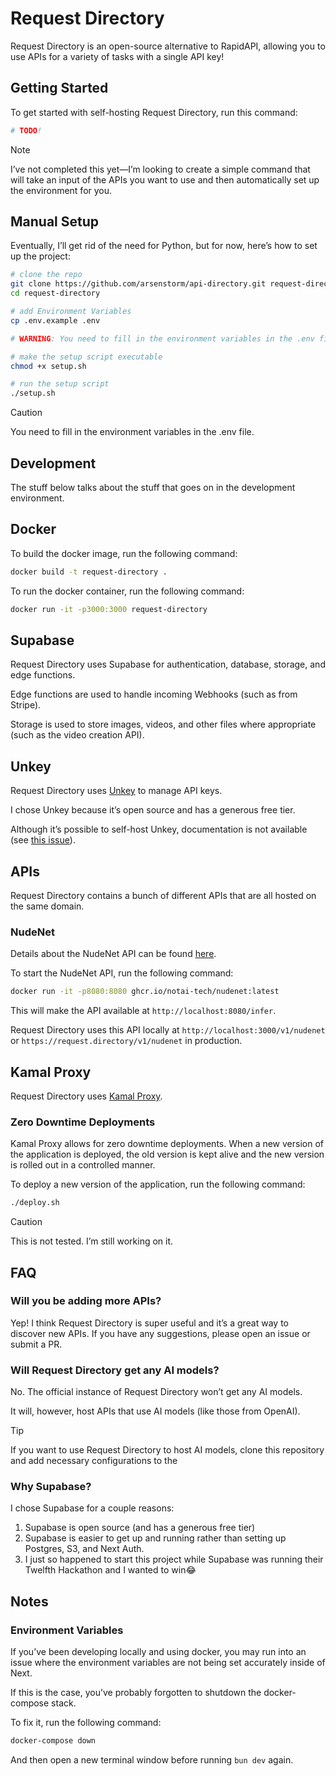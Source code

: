 # Request Directory

Request Directory is an open-source alternative to RapidAPI, allowing you to use
APIs for a variety of tasks with a single API key!

## Getting Started

To get started with self-hosting Request Directory, run this command:

```bash
# TODO!
```

> [!NOTE]
>
> I’ve not completed this yet—I’m looking to create a simple command that will
> take an input of the APIs you want to use and then automatically set up the
> environment for you.

## Manual Setup

Eventually, I’ll get rid of the need for Python, but for now, here’s how to set
up the project:

```bash
# clone the repo
git clone https://github.com/arsenstorm/api-directory.git request-directory
cd request-directory

# add Environment Variables
cp .env.example .env

# WARNING: You need to fill in the environment variables in the .env file

# make the setup script executable
chmod +x setup.sh

# run the setup script
./setup.sh
```

> [!CAUTION]
>
> You need to fill in the environment variables in the .env file.

## Development

The stuff below talks about the stuff that goes on in the development
environment.

## Docker

To build the docker image, run the following command:

```bash
docker build -t request-directory .
```

To run the docker container, run the following command:

```bash
docker run -it -p3000:3000 request-directory
```

## Supabase

Request Directory uses Supabase for authentication, database, storage, and edge
functions.

Edge functions are used to handle incoming Webhooks (such as from Stripe).

Storage is used to store images, videos, and other files where appropriate (such
as the video creation API).

## Unkey

Request Directory uses [Unkey](https://unkey.dev) to manage API keys.

I chose Unkey because it’s open source and has a generous free tier.

Although it’s possible to self-host Unkey, documentation is not available (see
[this issue](https://github.com/unkeyed/unkey/issues/1964)).

## APIs

Request Directory contains a bunch of different APIs that are all hosted on the
same domain.

### NudeNet

Details about the NudeNet API can be found
[here](https://github.com/notai-tech/nudenet).

To start the NudeNet API, run the following command:

```bash
docker run -it -p8080:8080 ghcr.io/notai-tech/nudenet:latest
```

This will make the API available at `http://localhost:8080/infer`.

Request Directory uses this API locally at `http://localhost:3000/v1/nudenet` or
`https://request.directory/v1/nudenet` in production.

## Kamal Proxy

Request Directory uses [Kamal Proxy](https://github.com/basecamp/kamal-proxy).

### Zero Downtime Deployments

Kamal Proxy allows for zero downtime deployments. When a new version of the
application is deployed, the old version is kept alive and the new version is
rolled out in a controlled manner.

To deploy a new version of the application, run the following command:

```bash
./deploy.sh
```

> [!CAUTION]
>
> This is not tested. I’m still working on it.

## FAQ

### Will you be adding more APIs?

Yep! I think Request Directory is super useful and it’s a great way to discover
new APIs. If you have any suggestions, please open an issue or submit a PR.

### Will Request Directory get any AI models?

No. The official instance of Request Directory won’t get any AI models.

It will, however, host APIs that use AI models (like those from OpenAI).

> [!TIP]
>
> If you want to use Request Directory to host AI models, clone this repository
> and add necessary configurations to the

### Why Supabase?

I chose Supabase for a couple reasons:

1. Supabase is open source (and has a generous free tier)
2. Supabase is easier to get up and running rather than setting up Postgres, S3,
   and Next Auth.
3. I just so happened to start this project while Supabase was running their
   Twelfth Hackathon and I wanted to win😂

## Notes

### Environment Variables

If you’ve been developing locally and using docker, you may run into an issue
where the environment variables are not being set accurately inside of Next.

If this is the case, you’ve probably forgotten to shutdown the docker-compose
stack.

To fix it, run the following command:

```bash
docker-compose down
```

And then open a new terminal window before running `bun dev` again.
